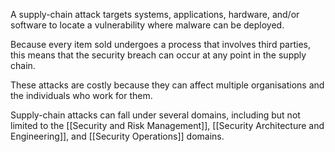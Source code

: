 A supply-chain attack targets systems, applications, hardware, and/or software to locate a vulnerability where malware can be deployed. 

Because every item sold undergoes a process that involves third parties, this means that the security breach can occur at any point in the supply chain. 

These attacks are costly because they can affect multiple organisations and the individuals who work for them. 

Supply-chain attacks can fall under several domains, including but not limited to the [[Security and Risk Management]], [[Security Architecture and Engineering]], and [[Security Operations]] domains.
